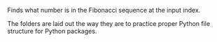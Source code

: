 Finds what number is in the Fibonacci sequence at the input index.

The folders are laid out the way they are to practice proper Python file structure for Python packages.
